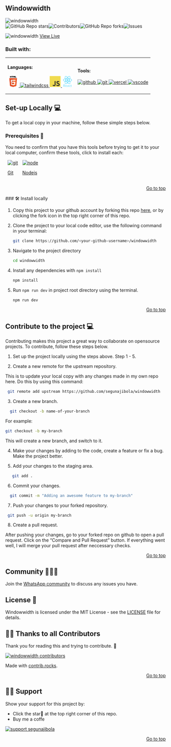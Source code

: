 <div id="top"></div>

<h2>Windowwidth</h2>
<pA web tool made for developers to know the width of the current device.</p>

<img src="https://user-images.githubusercontent.com/74687658/211075191-d7270198-8a7f-4895-800b-cee50969c1d8.png" alt="windowwidth" width="200" height="200"/>

<div style="display: flex;">
  <img alt="GitHub Repo stars" src="https://img.shields.io/github/stars/segunajibola/windowwidth?style=flat">
  <img alt="Contributors" src="https://img.shields.io/github/contributors/segunajibola/windowwidth?style=flat">
  <img alt="GitHub Repo forks" src="https://img.shields.io/github/forks/segunajibola/windowwidth?style=flat">
  <img alt="Issues" src="https://img.shields.io/github/issues/segunajibola/windowwidth?style=flat"> </br>
</div>

![windowwidth](https://user-images.githubusercontent.com/74687658/211075323-a9d6b61b-25b4-4a12-ab4e-81a142cc1f6c.png)
<a href="https://windowwidth.vercel.app/">View Live</a>

### Built with:
<table>
<tbody>
<tr>
  <td>
      <h4> Languages: </h4>
<p align="left">
 <a href="https://www.w3.org/html/" target="_blank">
  <img src="https://raw.githubusercontent.com/devicons/devicon/master/icons/html5/html5-original-wordmark.svg" alt="html5" width="35" height="35"/>
 </a>
 <a href="https://tailwindcss.com/" target="_blank">
 <img style="height:50px" src="https://cdn.jsdelivr.net/gh/devicons/devicon/icons/tailwindcss/tailwindcss-plain.svg" alt="tailwindcss" width="35" height="35"/>
 </a>
 <a href="https://developer.mozilla.org/en-US/docs/Web/JavaScript" target="_blank">
  <img  src="https://raw.githubusercontent.com/devicons/devicon/master/icons/javascript/javascript-original.svg" alt="javascript" width="35" height="35"/>
 </a>
 <a href="https://reactjs.org/" target="_blank">
  <img src="https://raw.githubusercontent.com/devicons/devicon/master/icons/react/react-original-wordmark.svg"  alt="react" width="35" height="35"/>
 </a>
</p>
  </td>
  <td>
    <h4> Tools: </h4>
<p align="left">
 <a href="https://www.github.com" target="_blank">
   <img src="https://user-images.githubusercontent.com/74687658/198907572-90c2ab89-3272-4240-9eb2-84a7599545a1.png" alt="github" width="35" height="35">
 </a>
  <a href="https://git-scm.com/" target="_blank">
  <img src="https://www.vectorlogo.zone/logos/git-scm/git-scm-icon.svg" alt="git" width="40" height="40"/>
 </a>  
 <a href="https://www.vercel.com" target="_blank">
  <img src="https://user-images.githubusercontent.com/74687658/198904547-2153a30f-56d4-47cd-91f1-2951d39c52b8.png" alt="vercel" width="35" height="35"/>
 </a>
 <a href="https://code.visualstudio.com/download" target="_blank">
  <img src="https://cdn.jsdelivr.net/gh/devicons/devicon/icons/vscode/vscode-original.svg" alt="vscode" width="35" height="35"/>
 </a>
</p>
  </td>
</tr>
</table>

## Set-up Locally 💻

To get a local copy in your machine, follow these simple steps below.

### Prerequisites 📰

You need to confirm that you have this tools before trying to get it to your local computer, confirm these tools, click to install each:

<table style="border: none;" cellspacing="0" cellpadding="0">
 <tbody style="border: none;">
  <tr style="border: none;">
   <td style="border: none;">
 <a href="https://git-scm.com/downloads" target="_blank">
    <img src="https://www.vectorlogo.zone/logos/git-scm/git-scm-icon.svg" alt="git" width="35" height="35"/>
    <p>Git</p>
 </a>
   </td>
  <td style="border: none;">
 <a href="https://nodejs.org/en/download/" target="_blank">
    <img src="https://cdn.jsdelivr.net/gh/devicons/devicon/icons/nodejs/nodejs-plain-wordmark.svg" alt="node" width="35" height="35"/>
    <p>Nodejs</p>
 </a>
 </td>
</tr>
</tbody>
</table>

<p align="right"><a href="#top">Go to top</a></p>
### 🛠️ Install locally

1. Copy this project to your github account by forking this repo [here](https://github.com/segunajibola/windowwidth/fork), or by clicking the fork icon in the top right corner of this repo.
2. Clone the project to your local code editor, use the following command in your terminal:

   ```bash
   git clone https://github.com/<your-github-username>/windowwidth
   ```

3. Navigate to the project directory

   ```bash
   cd windowwidth
   ```

4. Install any dependencies with `npm install`

   ```bash
   npm install
   ```
   
5. Run `npm run dev` in project root directory using the terminal.

   ```bash
   npm run dev
   ```
   
<p align="right"><a href="#top">Go to top</a></p>

## Contribute to the project 💻

Contributing makes this project a great way to collaborate on opensource projects. To contribute, follow these steps below.

1. Set up the project locally using the steps above. Step 1 - 5.

2. Create a new remote for the upstream repository.

This is to update your local copy with any changes made in my own repo here. Do this by using this command:

  ```bash
   git remote add upstream https://github.com/segunajibola/windowwidth 
   ```
3. Create a new branch.

 ```bash           
   git checkout -b name-of-your-branch          
   ```
   For example:
   ```bash           
   git checkout -b my-branch          
   ```
This will create a new branch, and switch to it.

4. Make your changes by adding to the code, create a feature or fix a bug. Make the project better.

5. Add your changes to the staging area.
```bash           
   git add .        
   ```
6. Commit your changes.
 ```bash           
   git commit -m "Adding an awesome feature to my-branch"      
   ```          
7. Push your changes to your forked repository.
  ```bash           
   git push -u origin my-branch      
   ```
8. Create a pull request.

After pushing your changes, go to your forked repo on github to open a pull request. Click on the “Compare and Pull Request” button. If everything went well, I will merge your pull request after neccessary checks.

<!-- -For more information about contributing, check out the [contribution guidelines](/CONTRIBUTING.md). -->

<p align="right"><a href="#top">Go to top</a></p>

## Community 👨‍👩‍👦

Join the [WhatsApp community](https://chat.whatsapp.com/E57KqFYQK9B1woySXTaqKr) to discuss any issues you have.

## License 🧾

Windowwidth is licensed under the MIT License - see the [LICENSE](LICENSE.md) file for details.

## 💪🏽 Thanks to all Contributors

Thank you for reading this and trying to contribute. 🙏

<!-- [![Contributors](https://contrib.rocks/image?repo=segunajibola/windowwidth)](https://github.com/segunajibola/windowwidth/graphs/contributors) -->

<a href="https://github.com/segunajibola/windowwidth/graphs/contributors">
  <img src="https://contrib.rocks/image?repo=segunajibola/windowwidth" alt="windowwidth contributors" width="40" height="40"/>
</a>

Made with [contrib.rocks](https://contrib.rocks).

<p align="right"><a href="#top">Go to top</a></p>

## 🙏🏽 Support

Show your support for this project by:

- Click the star🌟 at the top right corner of this repo.
- Buy me a coffe
<div>
   <a href="https://www.buymeacoffee.com/segunajibola"> <img src="https://cdn.buymeacoffee.com/buttons/v2/default-yellow.png" height="50" width="210" alt="support segunajibola"/></a>
</div>

<p align="right"><a href="#top">Go to top</a></p>
